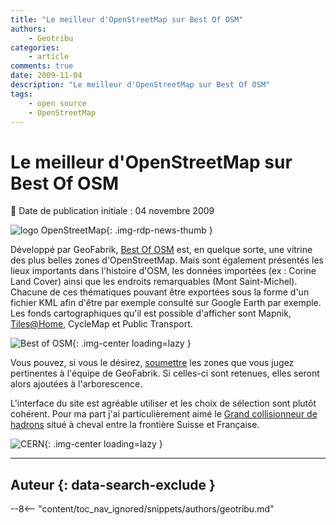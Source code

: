 ```yaml
---
title: "Le meilleur d'OpenStreetMap sur Best Of OSM"
authors:
    - Geotribu
categories:
    - article
comments: true
date: 2009-11-04
description: "Le meilleur d'OpenStreetMap sur Best Of OSM"
tags:
    - open source
    - OpenStreetMap
---
```


# Le meilleur d'OpenStreetMap sur Best Of OSM

:calendar: Date de publication initiale : 04 novembre 2009

![logo OpenStreetMap](https://cdn.geotribu.fr/img/logos-icones/OpenStreetMap/Openstreetmap.png "logo OpenStreetMap"){: .img-rdp-news-thumb }

Développé par GeoFabrik, [Best Of OSM](http://bestofosm.org/) est, en quelque sorte, une vitrine des plus belles zones d'OpenStreetMap. Mais sont également présentés les lieux importants dans l'histoire d'OSM, les données importées (ex : Corine Land Cover) ainsi que les endroits remarquables (Mont Saint-Michel). Chacune de ces thématiques pouvant être exportées sous la forme d'un fichier KML afin d'être par exemple consulté sur Google Earth par exemple. Les fonds cartographiques qu'il est possible d'afficher sont Mapnik, [Tiles@Home](mailto:Tiles@Home), CycleMap et Public Transport.

![Best of OSM](https://cdn.geotribu.fr/img/articles-blog-rdp/articles/2009/bestofosm-small.png "Best of OSM"){: .img-center loading=lazy }

Vous pouvez, si vous le désirez, [soumettre](http://www.geofabrik.de/geofabrik/contact.html) les zones que vous jugez pertinentes à l'équipe de GeoFabrik. Si celles-ci sont retenues, elles seront alors ajoutées à l'arborescence.

L'interface du site est agréable utiliser et les choix de sélection sont plutôt cohérent. Pour ma part j'ai particulièrement aimé le [Grand collisionneur de hadrons](http://bestofosm.org/?type=mapnik&lon=6.05539&lat=46.24450&zoom=12) situé à cheval entre la frontière Suisse et Française.

![CERN](https://cdn.geotribu.fr/img/articles-blog-rdp/articles/2009/CERN.png "CERN"){: .img-center loading=lazy }

----

## Auteur {: data-search-exclude }

--8<-- "content/toc_nav_ignored/snippets/authors/geotribu.md"
